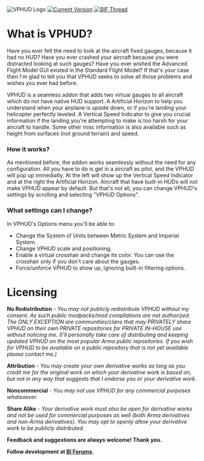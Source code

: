 ![VPHUD Logo](http://i.imgur.com/6gH9Fej.jpg)
[![Current Version](https://img.shields.io/badge/version-1.2.0-green.svg)](http://steamcommunity.com/sharedfiles/filedetails/?id=312724602) <a href="https://forums.bohemia.net/forums/topic/203881-vphud-virtual-pilot-head-up-display/"><img src="https://img.shields.io/badge/BIF-Thread-lightgrey.svg" alt="BIF Thread"></a>
# What is VPHUD?
Have you ever felt the need to look at the aircraft fixed gauges, because it had no HUD?
Have you ever crashed your aircraft because you were distracted looking at such gauges?
Have you ever wished the Advanced Flight Model GUI existed in the Standard Flight Model?
If that's your case then I'm glad to tell you that VPHUD seeks to solve all those problems and wishes you ever had before.

VPHUD is a seamless addon that adds two virtual gauges to all aircraft which do not have native HUD support.
A Artificial Horizon to help you understand when your airplane is upside down, or if you're landing your helicopter perfectly leveled.
A Vertical Speed Indicator to give you crucial information if the landing you're attempting to make is too harsh for your aircraft to handle.
Some other misc information is also available such as height from surfaces (not ground terrain) and speed.

### How it works?
As mentioned before, the addon works seamlessly without the need for any configuration.
All you have to do is get in a aircraft as pilot, and the VPHUD will pop up immediatly.
At the left will show up the Vertical Speed Indicator and at the right the Artificial Horizon.
Aircraft that have built-in HUDs will not make VPHUD appear by default.
But that's not all, you can change VPHUD's settings by scrolling and selecting "VPHUD Options".

### What settings can I change?
In VPHUD's Options menu you'll be able to:
  - Change the System of Units between Metric System and Imperial System.
  - Change VPHUD scale and positioning.
  - Enable a virtual crosshair and change its color. You can use the crosshair only if you don't care about the gauges.
  - Force/unforce VPHUD to show up, ignoring built-in filtering options.

# Licensing
**No Redistribution** *- You may not publicly redistribute VPHUD without my consent. As such public modpacks/mod compilations are not authorized. The ONLY EXCEPTION are communities/clans that may PRIVATELY share VPHUD on their own PRIVATE repositories for PRIVATE IN-HOUSE use without noticing me. (I'll personally take care of distributing and keeping updated VPHUD on the most popular Arma public repositories. If you wish for VPHUD to be available on a public repository that is not yet available please contact me.)*

**Attribution** *- You may create your own derivative works as long as you credit me for the original work on which your derivative work is based on, but not in any way that suggests that I endorse you or your derivative work.*

**Noncommercial** *- You may not use VPHUD for any commercial purposes whatsoever.*

**Share Alike** *- Your derivative work must also be open for derivative works and not be used for commercial purposes as well (both Arma derivatives and non-Arma derivatives). You may opt to openly allow your derivative work to be publicly distributed.*

**Feedback and suggestions are always welcome! Thank you.**

**Follow development at [BI Forums].**


[iy]: <http://steamcommunity.com/sharedfiles/filedetails/?id=312724602>
[BI Forums]: <https://forums.bistudio.com/forums/topic/203881-vphud-virtual-pilot-head-up-display/>
